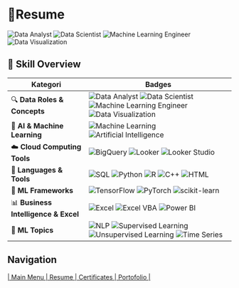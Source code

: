 # 📄Resume
![Data Analyst](https://img.shields.io/badge/Data%20Analyst-blue?logo=data&logoColor=white)
![Data Scientist](https://img.shields.io/badge/Data%20Scientist-006400?logo=science&logoColor=white)
![Machine Learning Engineer](https://img.shields.io/badge/Machine%20Learning%20Engineer-9A031E?logo=openai&logoColor=white)
![Data Visualization](https://img.shields.io/badge/Data%20Visualization-orange?logo=plotly&logoColor=white)



## 📘 Skill Overview

| **Kategori**                  | **Badges**                                                                                                                                                                                                                             |
|------------------------------|--------------------------------------------------------------------------------------------------------------------------------------------------------------------------------------------------------------------------------------|
| 🔍 **Data Roles & Concepts**  | ![Data Analyst](https://img.shields.io/badge/Data%20Analyst-blue?style=for-the-badge&logo=data&logoColor=white) ![Data Scientist](https://img.shields.io/badge/Data%20Scientist-006400?style=for-the-badge&logo=science&logoColor=white) ![Machine Learning Engineer](https://img.shields.io/badge/Machine%20Learning%20Engineer-9A031E?style=for-the-badge&logo=openai&logoColor=white) ![Data Visualization](https://img.shields.io/badge/Data%20Visualization-orange?style=for-the-badge&logo=plotly&logoColor=white) |
| 🤖 **AI & Machine Learning**  | ![Machine Learning](https://img.shields.io/badge/Machine%20Learning-ff6f00?style=for-the-badge&logo=ml&logoColor=white) ![Artificial Intelligence](https://img.shields.io/badge/Artificial%20Intelligence-191970?style=for-the-badge&logo=openai&logoColor=white)                                      |
| ☁️ **Cloud Computing Tools**  | ![BigQuery](https://img.shields.io/badge/BigQuery-669df6?style=for-the-badge&logo=googlecloud&logoColor=white) ![Looker](https://img.shields.io/badge/Looker-4285F4?style=for-the-badge&logo=looker&logoColor=white) ![Looker Studio](https://img.shields.io/badge/Looker%20Studio-4285F4?style=for-the-badge&logo=googleanalytics&logoColor=white)                      |
| 🧮 **Languages & Tools**      | ![SQL](https://img.shields.io/badge/SQL-4479A1?style=for-the-badge&logo=mysql&logoColor=white) ![Python](https://img.shields.io/badge/Python-3776AB?style=for-the-badge&logo=python&logoColor=white) ![R](https://img.shields.io/badge/R-276DC3?style=for-the-badge&logo=r&logoColor=white) ![C++](https://img.shields.io/badge/C++-00599C?style=for-the-badge&logo=c%2B%2B&logoColor=white) ![HTML](https://img.shields.io/badge/HTML-E34F26?style=for-the-badge&logo=html5&logoColor=white) |
| 🔬 **ML Frameworks**          | ![TensorFlow](https://img.shields.io/badge/TensorFlow-FF6F00?style=for-the-badge&logo=tensorflow&logoColor=white) ![PyTorch](https://img.shields.io/badge/PyTorch-EE4C2C?style=for-the-badge&logo=pytorch&logoColor=white) ![scikit-learn](https://img.shields.io/badge/scikit--learn-F7931E?style=for-the-badge&logo=scikitlearn&logoColor=white)                       |
| 📊 **Business Intelligence & Excel** | ![Excel](https://img.shields.io/badge/Excel-217346?style=for-the-badge&logo=microsoft-excel&logoColor=white) ![Excel VBA](https://img.shields.io/badge/Excel%20VBA-217346?style=for-the-badge&logo=microsoft&logoColor=white) ![Power BI](https://img.shields.io/badge/Power%20BI-F2C811?style=for-the-badge&logo=powerbi&logoColor=black)                                |
| 🧠 **ML Topics**              | ![NLP](https://img.shields.io/badge/NLP-800080?style=for-the-badge&logo=spacy&logoColor=white) ![Supervised Learning](https://img.shields.io/badge/Supervised%20Learning-0A9396?style=for-the-badge&logo=opencollective&logoColor=white) ![Unsupervised Learning](https://img.shields.io/badge/Unsupervised%20Learning-005F73?style=for-the-badge&logo=opencollective&logoColor=white) ![Time Series](https://img.shields.io/badge/Data%20Time%20Series-9A031E?style=for-the-badge&logo=chartdotjs&logoColor=white) |


## Navigation
[| Main Menu ](https://github.com/Raynaldi-DC)[| Resume ](https://github.com/Raynaldi-DC/Resume)[| Certificates ](https://github.com/Raynaldi-DC/Certificates)[| Portofolio |](https://github.com/Raynaldi-DC/Portofolio)

